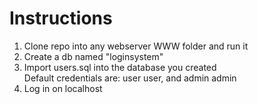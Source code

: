# Instructions
1. Clone repo into any webserver WWW folder and run it<br>
2. Create a db named "loginsystem"<br>
3. Import users.sql into the database you created<br>
Default credentials are: user user, and admin admin<br>
4. Log in on localhost
